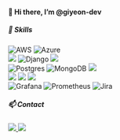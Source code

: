 #### 👋 Hi there, I’m @giyeon-dev


##### 🌱 Skills
![AWS](https://img.shields.io/badge/AWS-%23FF9900.svg?style=for-the-badge&logo=amazon-aws&logoColor=white) ![Azure](https://img.shields.io/badge/azure-%230072C6.svg?style=for-the-badge&logo=microsoftazure&logoColor=white) <br>
<img src="https://img.shields.io/badge/Spring-6DB33F?style=for-the-badge&logo=spring&logoColor=white"> ![Django](https://img.shields.io/badge/django-%23092E20.svg?style=for-the-badge&logo=django&logoColor=white) <img src="https://img.shields.io/badge/React-20232A?style=for-the-badge&logo=react&logoColor=61DAFB"><br>
![Postgres](https://img.shields.io/badge/postgres-%23316192.svg?style=for-the-badge&logo=postgresql&logoColor=white) ![MongoDB](https://img.shields.io/badge/MongoDB-%234ea94b.svg?style=for-the-badge&logo=mongodb&logoColor=white) <img src="https://img.shields.io/badge/MySQL-00000F?style=for-the-badge&logo=mysql&logoColor=white"><br>
 <img src="https://img.shields.io/badge/Python-3776AB?style=for-the-badge&logo=python&logoColor=white">
<img src="https://img.shields.io/badge/Java-ED8B00?style=for-the-badge&logo=openjdk&logoColor=white">
<img src="https://img.shields.io/badge/JavaScript-F7DF1E?style=for-the-badge&logo=JavaScript&logoColor=white">
<br>
 ![Grafana](https://img.shields.io/badge/grafana-%23F46800.svg?style=for-the-badge&logo=grafana&logoColor=white) ![Prometheus](https://img.shields.io/badge/Prometheus-E6522C?style=for-the-badge&logo=Prometheus&logoColor=white) ![Jira](https://img.shields.io/badge/jira-%230A0FFF.svg?style=for-the-badge&logo=jira&logoColor=white) 



##### 📫 Contact<br>
<a href="mailto:devgiyeon@gmail.com"><img src="https://img.shields.io/badge/Gmail-D14836?style=for-the-badge&logo=gmail&logoColor=white"> 
<a href="https://www.linkedin.com/in/giyeon-kwon-689479302/"><img src="https://img.shields.io/badge/LinkedIn-0077B5?style=for-the-badge&logo=linkedin&logoColor=white">

<!---
giyeon-dev/giyeon-dev is a ✨ special ✨ repository because its `README.md` (this file) appears on your GitHub profile.
You can click the Preview link to take a look at your changes.
--->
